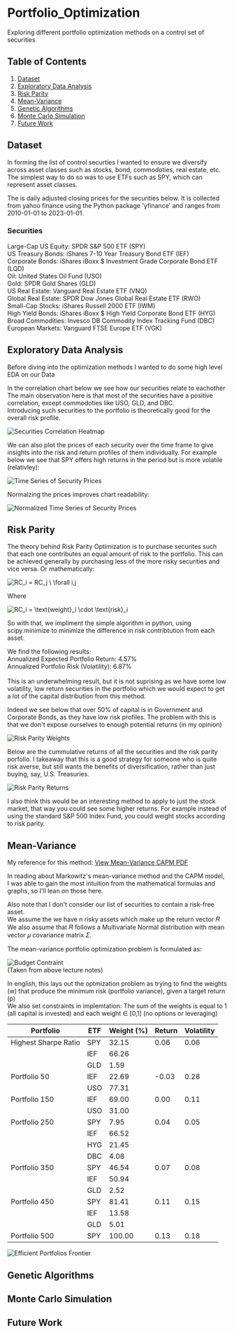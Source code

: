 # Portfolio_Optimization
 Exploring different portfolio optimization methods on a control set of securities
 
 ## Table of Contents

1. [Dataset](#dataset)
2. [Exploratory Data Analysis](#exploratory-data-analysis)
3. [Risk Parity](#risk-parity)
4. [Mean-Variance](#mean-variance)
5. [Genetic Algorithms](#genetic-algorithms)
6. [Monte Carlo Simulation](#monte-carlo-simulation)
7. [Future Work](#future-work)

## Dataset
In forming the list of control securties I wanted to ensure we diversify across asset classes such as stocks, bond, commodoties, real estate, etc. The simplest way to do so was to use ETFs such as SPY, which can represent asset classes.<br>

The is daily adjusted closing prices for the securities below. It is collected from yahoo finance using the Python package 'yfinance' and ranges from 2010-01-01 to 2023-01-01.
### Securities
Large-Cap US Equity: SPDR S&P 500 ETF (SPY)<br>
US Treasury Bonds: iShares 7-10 Year Treasury Bond ETF (IEF)<br>
Corporate Bonds: iShares iBoxx $ Investment Grade Corporate Bond ETF (LQD)<br>
Oil: United States Oil Fund (USO)<br>
Gold: SPDR Gold Shares (GLD)<br>
US Real Estate: Vanguard Real Estate ETF (VNQ)<br>
Global Real Estate: SPDR Dow Jones Global Real Estate ETF (RWO)<br>
Small-Cap Stocks: iShares Russell 2000 ETF (IWM)<br>
High Yield Bonds: iShares iBoxx $ High Yield Corporate Bond ETF (HYG)<br>
Broad Commodities: Invesco DB Commodity Index Tracking Fund (DBC)<br>
European Markets: Vanguard FTSE Europe ETF (VGK)<br>

## Exploratory Data Analysis
Before diving into the optimization methods I wanted to do some high level EDA on our Data<br>

In the correlation chart below we see how our securities relate to eachother<br>
The main observation here is that most of the securities have a positive correlation, except commodoties like USO, GLD, and DBC.<br>
Introducing such securities to the portfolio is theoretically good for the overall risk profile.<br>

![Securities Correlation Heatmap](assets/data_corr.png)

We can also plot the prices of each security over the time frame to give insights into the risk and return profiles of them individually. For example below we see that SPY offers high returns in the period but is more volatile (relativley):<br>

![Time Series of Security Prices](assets/time_series.png)

Normalzing the prices improves chart readability:

![Normalized Time Series of Security Prices](assets/normalized_tis.png)

## Risk Parity 
The theory behind Risk Parity Optimization is to purchase securites such that each one contributes an equal amount of risk to the portfolio. This can be achieved generally by purchasing less of the more risky securities and vice versa. Or mathematically:

![RC_i = RC_j \ \forall i,j](https://latex.codecogs.com/png.latex?\color{white}{RC_i%20%3D%20RC_j%20%5C%20%5Cforall%20i%2Cj})

Where<br>

![RC_i = \text{weight}_i \cdot \text{risk}_i](https://latex.codecogs.com/png.latex?\color{white}RC_i%20=%20\text{weight}_i%20\cdot%20\text{risk}_i) 

So with that, we impliment the simple algorithm in python, using scipy.minimize to minimize the difference in risk contribtution from each asset.<br>

We find the following results:<br>
Annualized Expected Portfolio Return: 4.57%<br>
Annualized Portfolio Risk (Volatility): 6.87%<br>\
This is an underwhelming result, but it is not suprising as we have some low volatility, low return securities in the portfolio which we would expect to get a lot of the capital distribution from this method.<br>

Indeed we see below that over 50% of capital is in Government and Corporate Bonds, as they have low risk profiles.
The problem with this is that we don't expose ourselves to enough potential returns (in my opinion)<br>

![Risk Parity Weights](assets/rp_pie.png)

Below are the cummulative returns of all the securities and the risk parity porfolio. I takeaway that this is a good strategy for someone who is quite risk averse, but still wants the benefits of diversification, rather than just buying, say, U.S. Treasuries.<br>

![Risk Parity Returns](assets/rp_returns.png)

I also think this would be an interesting method to apply to just the stock market, that way you could see some higher returns. For example instead of using the standard S&P 500 Index Fund, you could weight stocks according to risk parity.  

## Mean-Variance
My reference for this method: [View Mean-Variance CAPM PDF](https://www.columbia.edu/~mh2078/FoundationsFE/MeanVariance-CAPM.pdf)

In reading about Markowitz's mean-variance method and the CAPM model, I was able to gain the most intuition from the mathematical formulas and graphs, so I'll lean on those here.<br>

Also note that I don't consider our list of securities to contain a risk-free asset.<br>
We assume the we have n risky assets which make up the return vector 𝑅<br> 
We also assume that 𝑅 follows a Multivariate Normal distribution with mean vector 𝜇 covariance matrix 𝛴.

The mean-variance portfolio optimization problem is formulated as:

![Budget Contraint](assets/contraint.png)<br>
(Taken from above lecture notes)<br>

In english, this lays out the optmization problem as trying to find the weights (w) that produce the minimum risk (portfolio variance), given a target return (p)<br>
We also set constraints in implemtation: The sum of the weights is equal to 1 (all capital is invested) and each weight ∈ [0,1] (no options or leveraging)

| Portfolio             | ETF  | Weight (%) | Return | Volatility |
|-----------------------|------|------------|--------|------------|
| Highest Sharpe Ratio  | SPY  | 32.15      | 0.06   | 0.06       |
|                       | IEF  | 66.26      |        |            |
|                       | GLD  | 1.59       |        |            |
| Portfolio 50          | IEF  | 22.69      | -0.03  | 0.28       |
|                       | USO  | 77.31      |        |            |
| Portfolio 150         | IEF  | 69.00      | 0.00   | 0.11       |
|                       | USO  | 31.00      |        |            |
| Portfolio 250         | SPY  | 7.95       | 0.04   | 0.05       |
|                       | IEF  | 66.52      |        |            |
|                       | HYG  | 21.45      |        |            |
|                       | DBC  | 4.08       |        |            |
| Portfolio 350         | SPY  | 46.54      | 0.07   | 0.08       |
|                       | IEF  | 50.94      |        |            |
|                       | GLD  | 2.52       |        |            |
| Portfolio 450         | SPY  | 81.41      | 0.11   | 0.15       |
|                       | IEF  | 13.58      |        |            |
|                       | GLD  | 5.01       |        |            |
| Portfolio 500         | SPY  | 100.00     | 0.13   | 0.18       |

![Efficient Portfolios Frontier](assets/mv_frontier.png)

## Genetic Algorithms

## Monte Carlo Simulation

## Future Work
